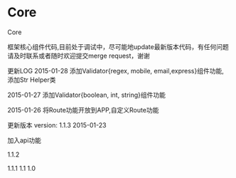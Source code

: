 # Core
Core

框架核心组件代码,目前处于调试中，尽可能地update最新版本代码，有任何问题请及时联系或者随时欢迎提交merge request，谢谢

更新LOG
2015-01-28 添加Validator{regex, mobile, email,express}组件功能, 添加Str Helper类

2015-01-27 添加Validator{boolean, int, string}组件功能

2015-01-26 将Route功能开放到APP,自定义Route功能

更新版本
version: 1.1.3     2015-01-23

加入api功能


1.1.2

1.1.1
1.1
1.0


